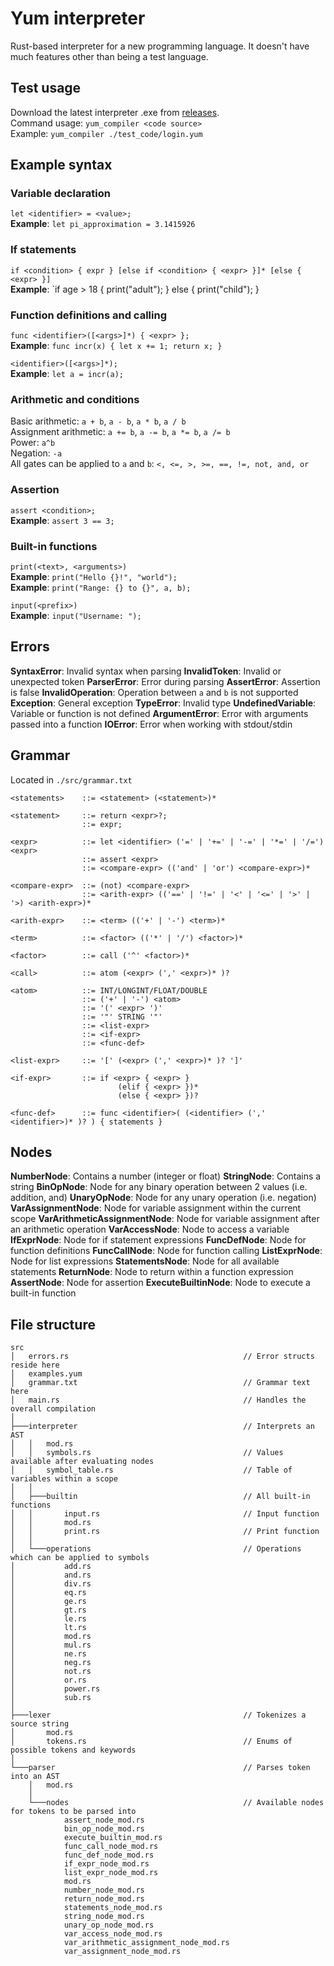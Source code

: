 # Yum interpreter
Rust-based interpreter for a new programming language. It doesn't have much features other than being a test language.  

## Test usage
Download the latest interpreter .exe from [releases](https://github.com/Cyclip/yum_compiler/releases).  
Command usage: `yum_compiler <code source>`  
Example: `yum_compiler ./test_code/login.yum`  

## Example syntax
### Variable declaration
`let <identifier> = <value>;`  
**Example**: `let pi_approximation = 3.1415926`  

### If statements
`if <condition> { expr } [else if <condition> { <expr> }]* [else { <expr> }]`  
**Example**: `if age > 18 { print("adult"); } else { print("child"); }  

### Function definitions and calling
`func <identifier>([<args>]*) { <expr> };`  
**Example**: `func incr(x) { let x += 1; return x; }`  

`<identifier>([<args>]*);`  
**Example**: `let a = incr(a);`

### Arithmetic and conditions
Basic arithmetic: `a + b`, `a - b`, `a * b`, `a / b`  
Assignment arithmetic: `a += b`, `a -= b`, `a *= b`, `a /= b`  
Power: `a^b`  
Negation: `-a`  
All gates can be applied to `a` and `b`: `<, <=, >, >=, ==, !=, not, and, or`

### Assertion
`assert <condition>;`  
**Example**: `assert 3 == 3;`

### Built-in functions
`print(<text>, <arguments>)`  
**Example**: `print("Hello {}!", "world");`  
**Example**: `print("Range: {} to {}", a, b);`  

`input(<prefix>)`  
**Example**: `input("Username: ");`

## Errors
**SyntaxError**: Invalid syntax when parsing
**InvalidToken**: Invalid or unexpected token
**ParserError**: Error during parsing
**AssertError**: Assertion is false
**InvalidOperation**: Operation between `a` and `b` is not supported
**Exception**: General exception
**TypeError**: Invalid type
**UndefinedVariable**: Variable or function is not defined
**ArgumentError**: Error with arguments passed into a function
**IOError**: Error when working with stdout/stdin

## Grammar
Located in `./src/grammar.txt`  
```
<statements>    ::= <statement> (<statement>)*

<statement>     ::= return <expr>?;
                ::= expr;

<expr>          ::= let <identifier> ('=' | '+=' | '-=' | '*=' | '/=') <expr>
                ::= assert <expr>
                ::= <compare-expr> (('and' | 'or') <compare-expr>)*
                
<compare-expr>  ::= (not) <compare-expr>
                ::= <arith-expr> (('==' | '!=' | '<' | '<=' | '>' | '>) <arith-expr>)*

<arith-expr>    ::= <term> (('+' | '-') <term>)*

<term>          ::= <factor> (('*' | '/') <factor>)*

<factor>        ::= call ('^' <factor>)*

<call>          ::= atom (<expr> (',' <expr>)* )?

<atom>          ::= INT/LONGINT/FLOAT/DOUBLE
                ::= ('+' | '-') <atom>
                ::= '(' <expr> ')'
                ::= '"' STRING '"'
                ::= <list-expr>
                ::= <if-expr>
                ::= <func-def>

<list-expr>     ::= '[' (<expr> (',' <expr>)* )? ']'

<if-expr>       ::= if <expr> { <expr> }
                        (elif { <expr> })*
                        (else { <expr> })?

<func-def>      ::= func <identifier>( (<identifier> (',' <identifier>)* )? ) { statements }
```

## Nodes
**NumberNode**: Contains a number (integer or float)
**StringNode**: Contains a string
**BinOpNode**: Node for any binary operation between 2 values (i.e. addition, and)
**UnaryOpNode**: Node for any unary operation (i.e. negation)
**VarAssignmentNode**: Node for variable assignment within the current scope
**VarArithmeticAssignmentNode**: Node for variable assignment after an arithmetic operation
**VarAccessNode**: Node to access a variable
**IfExprNode**: Node for if statement expressions
**FuncDefNode**: Node for function definitions
**FuncCallNode**: Node for function calling
**ListExprNode**: Node for list expressions
**StatementsNode**: Node for all available statements
**ReturnNode**: Node to return within a function expression
**AssertNode**: Node for assertion
**ExecuteBuiltinNode**: Node to execute a built-in function

## File structure
```
src
│   errors.rs                                       // Error structs reside here
│   examples.yum
│   grammar.txt                                     // Grammar text here
│   main.rs                                         // Handles the overall compilation
│
├───interpreter                                     // Interprets an AST
│   │   mod.rs
│   │   symbols.rs                                  // Values available after evaluating nodes
│   │   symbol_table.rs                             // Table of variables within a scope
│   │
│   ├───builtin                                     // All built-in functions
│   │       input.rs                                // Input function
│   │       mod.rs
│   │       print.rs                                // Print function
│   │
│   └───operations                                  // Operations which can be applied to symbols
│           add.rs
│           and.rs
│           div.rs
│           eq.rs
│           ge.rs
│           gt.rs
│           le.rs
│           lt.rs
│           mod.rs
│           mul.rs
│           ne.rs
│           neg.rs
│           not.rs
│           or.rs
│           power.rs
│           sub.rs
│
├───lexer                                           // Tokenizes a source string
│       mod.rs
│       tokens.rs                                   // Enums of possible tokens and keywords
│
└───parser                                          // Parses token into an AST
    │   mod.rs
    │
    └───nodes                                       // Available nodes for tokens to be parsed into
            assert_node_mod.rs
            bin_op_node_mod.rs
            execute_builtin_mod.rs
            func_call_node_mod.rs
            func_def_node_mod.rs
            if_expr_node_mod.rs
            list_expr_node_mod.rs
            mod.rs
            number_node_mod.rs
            return_node_mod.rs
            statements_node_mod.rs
            string_node_mod.rs
            unary_op_node_mod.rs
            var_access_node_mod.rs
            var_arithmetic_assignment_node_mod.rs   
            var_assignment_node_mod.rs
```